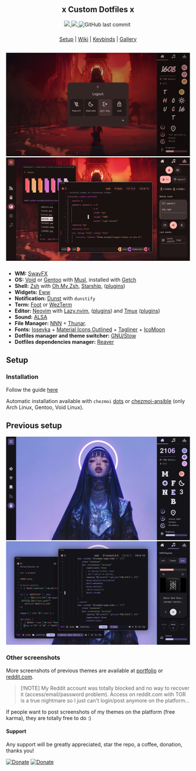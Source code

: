<h2 align="center">x Custom Dotfiles x</h2>
<p align="center">
<a href="https://github.com/szorfein/dotfiles/stargazers">
  <img src="https://img.shields.io/github/stars/szorfein/dotfiles?color=%23BB9AF7&labelColor=%231A1B26&style=for-the-badge">
</a>
<a href="https://github.com/szorfein/dotfiles/network/members/">
  <img src="https://img.shields.io/github/forks/szorfein/dotfiles?color=%237AA2F7&labelColor=%231A1B26&style=for-the-badge">
</a>
<img alt="GitHub last commit" src="https://img.shields.io/github/last-commit/szorfein/dotfiles?color=73daca&labelColor=%231A1B26&style=for-the-badge" />
<img alt="" src="https://img.shields.io/github/repo-size/szorfein/dotfiles?color=%230969da&labelColor=%231A1B26&style=for-the-badge&label=Repo" />
</p>

###

<p align="center">
<a href="https://github.com/szorfein/dotfiles#setup">Setup</a>
| <a href="https://github.com/szorfein/dotfiles/wiki">Wiki</a>
| <a href="https://github.com/szorfein/dotfiles/wiki/Keybinds">Keybinds</a>
| <a href="https://github.com/szorfein/dotfiles/wiki/Gallery">Gallery</a>
</p>

##

![Jinx screenshot](https://github.com/szorfein/unix-portfolio/raw/master/Jinx/jinx-dialog.jpg)
![Jinx screenshot](https://github.com/szorfein/unix-portfolio/raw/master/Jinx/full.jpg)

###

- **WM:** [SwayFX](https://github.com/WillPower3309/swayfx)
- **OS:** [Void](https://voidlinux.org/) or [Gentoo](https://www.gentoo.org/)
  with [Musl](https://musl.libc.org/), installed with
  [Getch](https://github.com/szorfein/getch)
- **Shell:** [Zsh](https://www.zsh.org/) with
  [Oh My Zsh](https://github.com/ohmyzsh/ohmyzsh),
  [Starship](https://starship.rs),
  ([plugins](https://github.com/szorfein/dotfiles/blob/main/zsh/.config/reaver/zsh.yml))
- **Widgets:** [Eww](https://elkowar.github.io/eww/eww.html)
- **Notification:** [Dunst](https://github.com/dunst-project/dunst) with
  `dunstify`
- **Term:** [Foot](https://codeberg.org/dnkl/foot) or
  [WezTerm](https://github.com/wez/wezterm)
- **Editor:** [Neovim](https://neovim.io) with
  [Lazy.nvim](https://lazy.folke.io/),
  ([plugins](https://github.com/szorfein/dotfiles/tree/main/neovim/.config/nvim/lua/plugins))
  and [Tmux](https://github.com/tmux/tmux/wiki)
  ([plugins](https://github.com/szorfein/dotfiles/blob/main/tmux/.config/reaver/tmux.yml))
- **Sound:** [ALSA](https://www.alsa-project.org)
- **File Manager:** [NNN](https://github.com/jarun/nnn) +
  [Thunar](https://docs.xfce.org/xfce/thunar/start).
- **Fonts:** [Iosevka](https://www.nerdfonts.com/) +
  [Material Icons Outlined](https://github.com/google/material-design-icons) +
  [Tagliner](https://www.dafont.com/fr/tagliner.font) +
  [IcoMoon](https://icomoon.io/)
- **Dotfiles manager and theme switcher:**
  [GNU/Stow](https://www.gnu.org/software/stow/)
- **Dotfiles dependencies manager:**
  [Reaver](https://github.com/szorfein/reaver)

## Setup

### Installation

Follow the guide
[here](https://github.com/szorfein/dotfiles/tree/main/swayfx/.config/sway)

Automatic installation available with `chezmoi`
[dots](https://github.com/szorfein/dots) or
[chezmoi-ansible](https://github.com/szorfein/dots/tree/ansible) (only Arch
Linux, Gentoo, Void Linux).

## Previous setup

![holy screenshot](https://github.com/szorfein/unix-portfolio/raw/master/holy/clean.jpg)
![holy screenshot](https://github.com/szorfein/unix-portfolio/raw/master/holy/full.jpg)

### Other screenshots

More screenshots of previous themes are available at
[portfolio](https://github.com/szorfein/unix-portfolio) or
[reddit.com](https://reddit.com/user/szorfein).

> [!NOTE] My Reddit account was totally blocked and no way to recover it
> (access/email/password problem). Access on reddit.com with TOR is a true
> nightmare so I just can't login/post anymore on the platform...

If people want to post screenshots of my themes on the platform (free karma),
they are totally free to do :)

#### Support

Any support will be greatly appreciated, star the repo, a coffee, donation,
thanks you!

[![Donate](https://img.shields.io/badge/don-liberapay-1ba9a4)](https://liberapay.com/szorfein)
[![Donate](https://img.shields.io/badge/don-patreon-ab69f4)](https://www.patreon.com/szorfein)
